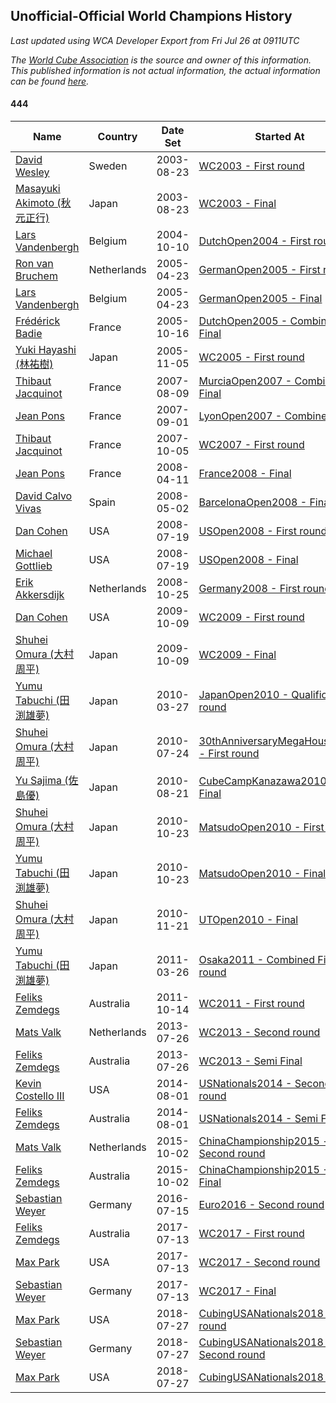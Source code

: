 ## Unofficial-Official World Champions History

*Last updated using WCA Developer Export from Fri Jul 26 at 0911UTC*

*The [World Cube Association](https://www.worldcubeassociation.org) is the source and owner of this information. This published information is not actual information, the actual information can be found [here](https://www.worldcubeassociation.org/results).*

#### 444

|Name|Country|Date Set|Started At|Ended At|Days Held|  
|--|--|--|--|--|--|  
|[David Wesley](https://www.worldcubeassociation.org/persons/2003WESL01)|Sweden|2003-08-23|[WC2003 - First round](https://www.worldcubeassociation.org/competitions/WC2003/results/all#e444_1)|[WC2003 - Final](https://www.worldcubeassociation.org/competitions/WC2003/results/all#e444_f)|0|  
|[Masayuki Akimoto (秋元正行)](https://www.worldcubeassociation.org/persons/2003AKIM01)|Japan|2003-08-23|[WC2003 - Final](https://www.worldcubeassociation.org/competitions/WC2003/results/all#e444_f)|1 year after [WC2003](https://www.worldcubeassociation.org/competitions/WC2003/results/all#e444_f)|366|  
|[Lars Vandenbergh](https://www.worldcubeassociation.org/persons/2003VAND01)|Belgium|2004-10-10|[DutchOpen2004 - First round](https://www.worldcubeassociation.org/competitions/DutchOpen2004/results/all#e444_1)|[GermanOpen2005 - First round](https://www.worldcubeassociation.org/competitions/GermanOpen2005/results/all#e444_1)|195|  
|[Ron van Bruchem](https://www.worldcubeassociation.org/persons/2003BRUC01)|Netherlands|2005-04-23|[GermanOpen2005 - First round](https://www.worldcubeassociation.org/competitions/GermanOpen2005/results/all#e444_1)|[GermanOpen2005 - Final](https://www.worldcubeassociation.org/competitions/GermanOpen2005/results/all#e444_f)|0|  
|[Lars Vandenbergh](https://www.worldcubeassociation.org/persons/2003VAND01)|Belgium|2005-04-23|[GermanOpen2005 - Final](https://www.worldcubeassociation.org/competitions/GermanOpen2005/results/all#e444_f)|[DutchOpen2005 - Combined Final](https://www.worldcubeassociation.org/competitions/DutchOpen2005/results/all#e444_c)|176|  
|[Frédérick Badie](https://www.worldcubeassociation.org/persons/2003BADI01)|France|2005-10-16|[DutchOpen2005 - Combined Final](https://www.worldcubeassociation.org/competitions/DutchOpen2005/results/all#e444_c)|[WC2005 - First round](https://www.worldcubeassociation.org/competitions/WC2005/results/all#e444_1)|21|  
|[Yuki Hayashi (林祐樹)](https://www.worldcubeassociation.org/persons/2005HAYA01)|Japan|2005-11-05|[WC2005 - First round](https://www.worldcubeassociation.org/competitions/WC2005/results/all#e444_1)|1 year after [TokyoOpen2006](https://www.worldcubeassociation.org/competitions/TokyoOpen2006/results/all#e444_c)|631|  
|[Thibaut Jacquinot](https://www.worldcubeassociation.org/persons/2006JACQ01)|France|2007-08-09|[MurciaOpen2007 - Combined Final](https://www.worldcubeassociation.org/competitions/MurciaOpen2007/results/all#e444_c)|[LyonOpen2007 - Combined Final](https://www.worldcubeassociation.org/competitions/LyonOpen2007/results/all#e444_c)|23|  
|[Jean Pons](https://www.worldcubeassociation.org/persons/2004PONS01)|France|2007-09-01|[LyonOpen2007 - Combined Final](https://www.worldcubeassociation.org/competitions/LyonOpen2007/results/all#e444_c)|[WC2007 - First round](https://www.worldcubeassociation.org/competitions/WC2007/results/all#e444_1)|36|  
|[Thibaut Jacquinot](https://www.worldcubeassociation.org/persons/2006JACQ01)|France|2007-10-05|[WC2007 - First round](https://www.worldcubeassociation.org/competitions/WC2007/results/all#e444_1)|[France2008 - Final](https://www.worldcubeassociation.org/competitions/France2008/results/all#e444_f)|187|  
|[Jean Pons](https://www.worldcubeassociation.org/persons/2004PONS01)|France|2008-04-11|[France2008 - Final](https://www.worldcubeassociation.org/competitions/France2008/results/all#e444_f)|[BarcelonaOpen2008 - Final](https://www.worldcubeassociation.org/competitions/BarcelonaOpen2008/results/all#e444_f)|22|  
|[David Calvo Vivas](https://www.worldcubeassociation.org/persons/2005CALV02)|Spain|2008-05-02|[BarcelonaOpen2008 - Final](https://www.worldcubeassociation.org/competitions/BarcelonaOpen2008/results/all#e444_f)|[USOpen2008 - First round](https://www.worldcubeassociation.org/competitions/USOpen2008/results/all#e444_1)|78|  
|[Dan Cohen](https://www.worldcubeassociation.org/persons/2007COHE01)|USA|2008-07-19|[USOpen2008 - First round](https://www.worldcubeassociation.org/competitions/USOpen2008/results/all#e444_1)|[USOpen2008 - Final](https://www.worldcubeassociation.org/competitions/USOpen2008/results/all#e444_f)|0|  
|[Michael Gottlieb](https://www.worldcubeassociation.org/persons/2006GOTT01)|USA|2008-07-19|[USOpen2008 - Final](https://www.worldcubeassociation.org/competitions/USOpen2008/results/all#e444_f)|[Germany2008 - First round](https://www.worldcubeassociation.org/competitions/Germany2008/results/all#e444_1)|97|  
|[Erik Akkersdijk](https://www.worldcubeassociation.org/persons/2005AKKE01)|Netherlands|2008-10-25|[Germany2008 - First round](https://www.worldcubeassociation.org/competitions/Germany2008/results/all#e444_1)|[WC2009 - First round](https://www.worldcubeassociation.org/competitions/WC2009/results/all#e444_1)|351|  
|[Dan Cohen](https://www.worldcubeassociation.org/persons/2007COHE01)|USA|2009-10-09|[WC2009 - First round](https://www.worldcubeassociation.org/competitions/WC2009/results/all#e444_1)|[WC2009 - Final](https://www.worldcubeassociation.org/competitions/WC2009/results/all#e444_f)|0|  
|[Shuhei Omura (大村周平)](https://www.worldcubeassociation.org/persons/2007OMUR01)|Japan|2009-10-09|[WC2009 - Final](https://www.worldcubeassociation.org/competitions/WC2009/results/all#e444_f)|[JapanOpen2010 - Qualification round](https://www.worldcubeassociation.org/competitions/JapanOpen2010/results/all#e444_0)|168|  
|[Yumu Tabuchi (田渕雄夢)](https://www.worldcubeassociation.org/persons/2006TABU02)|Japan|2010-03-27|[JapanOpen2010 - Qualification round](https://www.worldcubeassociation.org/competitions/JapanOpen2010/results/all#e444_0)|[30thAnniversaryMegaHouse2010 - First round](https://www.worldcubeassociation.org/competitions/30thAnniversaryMegaHouse2010/results/all#e444_1)|119|  
|[Shuhei Omura (大村周平)](https://www.worldcubeassociation.org/persons/2007OMUR01)|Japan|2010-07-24|[30thAnniversaryMegaHouse2010 - First round](https://www.worldcubeassociation.org/competitions/30thAnniversaryMegaHouse2010/results/all#e444_1)|[CubeCampKanazawa2010 - Final](https://www.worldcubeassociation.org/competitions/CubeCampKanazawa2010/results/all#e444_f)|28|  
|[Yu Sajima (佐島優)](https://www.worldcubeassociation.org/persons/2008SAJI01)|Japan|2010-08-21|[CubeCampKanazawa2010 - Final](https://www.worldcubeassociation.org/competitions/CubeCampKanazawa2010/results/all#e444_f)|[MatsudoOpen2010 - First round](https://www.worldcubeassociation.org/competitions/MatsudoOpen2010/results/all#e444_1)|62|  
|[Shuhei Omura (大村周平)](https://www.worldcubeassociation.org/persons/2007OMUR01)|Japan|2010-10-23|[MatsudoOpen2010 - First round](https://www.worldcubeassociation.org/competitions/MatsudoOpen2010/results/all#e444_1)|[MatsudoOpen2010 - Final](https://www.worldcubeassociation.org/competitions/MatsudoOpen2010/results/all#e444_f)|0|  
|[Yumu Tabuchi (田渕雄夢)](https://www.worldcubeassociation.org/persons/2006TABU02)|Japan|2010-10-23|[MatsudoOpen2010 - Final](https://www.worldcubeassociation.org/competitions/MatsudoOpen2010/results/all#e444_f)|[UTOpen2010 - Final](https://www.worldcubeassociation.org/competitions/UTOpen2010/results/all#e444_f)|29|  
|[Shuhei Omura (大村周平)](https://www.worldcubeassociation.org/persons/2007OMUR01)|Japan|2010-11-21|[UTOpen2010 - Final](https://www.worldcubeassociation.org/competitions/UTOpen2010/results/all#e444_f)|[Osaka2011 - Combined First round](https://www.worldcubeassociation.org/competitions/Osaka2011/results/all#e444_d)|125|  
|[Yumu Tabuchi (田渕雄夢)](https://www.worldcubeassociation.org/persons/2006TABU02)|Japan|2011-03-26|[Osaka2011 - Combined First round](https://www.worldcubeassociation.org/competitions/Osaka2011/results/all#e444_d)|[WC2011 - First round](https://www.worldcubeassociation.org/competitions/WC2011/results/all#e444_1)|204|  
|[Feliks Zemdegs](https://www.worldcubeassociation.org/persons/2009ZEMD01)|Australia|2011-10-14|[WC2011 - First round](https://www.worldcubeassociation.org/competitions/WC2011/results/all#e444_1)|[WC2013 - Second round](https://www.worldcubeassociation.org/competitions/WC2013/results/all#e444_2)|651|  
|[Mats Valk](https://www.worldcubeassociation.org/persons/2007VALK01)|Netherlands|2013-07-26|[WC2013 - Second round](https://www.worldcubeassociation.org/competitions/WC2013/results/all#e444_2)|[WC2013 - Semi Final](https://www.worldcubeassociation.org/competitions/WC2013/results/all#e444_3)|0|  
|[Feliks Zemdegs](https://www.worldcubeassociation.org/persons/2009ZEMD01)|Australia|2013-07-26|[WC2013 - Semi Final](https://www.worldcubeassociation.org/competitions/WC2013/results/all#e444_3)|[USNationals2014 - Second round](https://www.worldcubeassociation.org/competitions/USNationals2014/results/all#e444_2)|371|  
|[Kevin Costello III](https://www.worldcubeassociation.org/persons/2012COST01)|USA|2014-08-01|[USNationals2014 - Second round](https://www.worldcubeassociation.org/competitions/USNationals2014/results/all#e444_2)|[USNationals2014 - Semi Final](https://www.worldcubeassociation.org/competitions/USNationals2014/results/all#e444_3)|0|  
|[Feliks Zemdegs](https://www.worldcubeassociation.org/persons/2009ZEMD01)|Australia|2014-08-01|[USNationals2014 - Semi Final](https://www.worldcubeassociation.org/competitions/USNationals2014/results/all#e444_3)|[ChinaChampionship2015 - Second round](https://www.worldcubeassociation.org/competitions/ChinaChampionship2015/results/all#e444_2)|427|  
|[Mats Valk](https://www.worldcubeassociation.org/persons/2007VALK01)|Netherlands|2015-10-02|[ChinaChampionship2015 - Second round](https://www.worldcubeassociation.org/competitions/ChinaChampionship2015/results/all#e444_2)|[ChinaChampionship2015 - Semi Final](https://www.worldcubeassociation.org/competitions/ChinaChampionship2015/results/all#e444_3)|0|  
|[Feliks Zemdegs](https://www.worldcubeassociation.org/persons/2009ZEMD01)|Australia|2015-10-02|[ChinaChampionship2015 - Semi Final](https://www.worldcubeassociation.org/competitions/ChinaChampionship2015/results/all#e444_3)|[Euro2016 - Second round](https://www.worldcubeassociation.org/competitions/Euro2016/results/all#e444_2)|287|  
|[Sebastian Weyer](https://www.worldcubeassociation.org/persons/2010WEYE02)|Germany|2016-07-15|[Euro2016 - Second round](https://www.worldcubeassociation.org/competitions/Euro2016/results/all#e444_2)|[WC2017 - First round](https://www.worldcubeassociation.org/competitions/WC2017/results/all#e444_1)|364|  
|[Feliks Zemdegs](https://www.worldcubeassociation.org/persons/2009ZEMD01)|Australia|2017-07-13|[WC2017 - First round](https://www.worldcubeassociation.org/competitions/WC2017/results/all#e444_1)|[WC2017 - Second round](https://www.worldcubeassociation.org/competitions/WC2017/results/all#e444_2)|0|  
|[Max Park](https://www.worldcubeassociation.org/persons/2012PARK03)|USA|2017-07-13|[WC2017 - Second round](https://www.worldcubeassociation.org/competitions/WC2017/results/all#e444_2)|[WC2017 - Final](https://www.worldcubeassociation.org/competitions/WC2017/results/all#e444_f)|0|  
|[Sebastian Weyer](https://www.worldcubeassociation.org/persons/2010WEYE02)|Germany|2017-07-13|[WC2017 - Final](https://www.worldcubeassociation.org/competitions/WC2017/results/all#e444_f)|[CubingUSANationals2018 - First round](https://www.worldcubeassociation.org/competitions/CubingUSANationals2018/results/all#e444_1)|378|  
|[Max Park](https://www.worldcubeassociation.org/persons/2012PARK03)|USA|2018-07-27|[CubingUSANationals2018 - First round](https://www.worldcubeassociation.org/competitions/CubingUSANationals2018/results/all#e444_1)|[CubingUSANationals2018 - Second round](https://www.worldcubeassociation.org/competitions/CubingUSANationals2018/results/all#e444_2)|0|  
|[Sebastian Weyer](https://www.worldcubeassociation.org/persons/2010WEYE02)|Germany|2018-07-27|[CubingUSANationals2018 - Second round](https://www.worldcubeassociation.org/competitions/CubingUSANationals2018/results/all#e444_2)|[CubingUSANationals2018 - Final](https://www.worldcubeassociation.org/competitions/CubingUSANationals2018/results/all#e444_f)|0|  
|[Max Park](https://www.worldcubeassociation.org/persons/2012PARK03)|USA|2018-07-27|[CubingUSANationals2018 - Final](https://www.worldcubeassociation.org/competitions/CubingUSANationals2018/results/all#e444_f)|Ongoing|362|  
